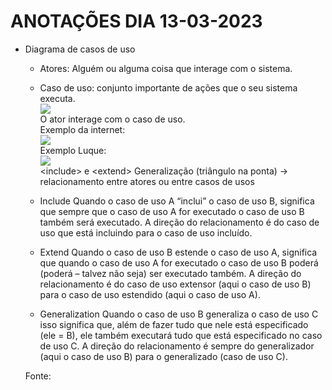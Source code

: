 # ANOTAÇÕES DIA 13-03-2023
- Diagrama de casos de uso  
    - Atores: Alguém ou alguma coisa que interage com o sistema.
    - Caso de uso: conjunto importante de ações que o seu sistema executa.  
    <img src="https://www.macoratti.net/netuml21.gif"><br>
    O ator interage com o caso de uso.  
    Exemplo da internet:  
    <img src="https://i.stack.imgur.com/0pzVS.png"><br>
    Exemplo Luque:  
    <img src="https://i.imgur.com/uFoMkBS.png"><br>
    &lt;include&gt; e &lt;extend&gt;
    Generalização (triângulo na ponta) -> relacionamento entre atores ou entre casos de usos

    - Include
    Quando o caso de uso A “inclui” o caso de uso B, significa que sempre que o caso de uso A for executado o caso de uso B também será executado. A direção do relacionamento é do caso de uso que está incluindo para o caso de uso incluído.

    - Extend
    Quando o caso de uso B estende o caso de uso A, significa que quando o caso de uso A for executado o caso de uso B poderá (poderá – talvez não seja) ser executado também. A direção do relacionamento é do caso de uso extensor (aqui o caso de uso B) para o caso de uso estendido (aqui o caso de uso A).

    - Generalization
    Quando o caso de uso B generaliza o caso de uso C isso significa que, além de fazer tudo que nele está especificado (ele = B), ele também executará tudo que está especificado no caso de uso C.
    A direção do relacionamento é sempre do generalizador (aqui o caso de uso B) para o generalizado (caso de uso C).

    Fonte: <a href="https://www.ateomomento.com.br/caso-de-uso-include-extend-e-generalizacao/">